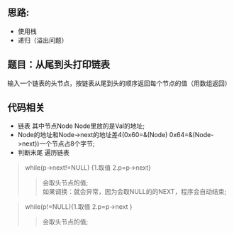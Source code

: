 ## 思路:  
* 使用栈 
* 递归（溢出问题）

## 题目：从尾到头打印链表  
输入一个链表的头节点，按链表从尾到头的顺序返回每个节点的值（用数组返回）

## 代码相关
* 链表 其中节点Node Node里放的是Val的地址;
* Node的地址和Node->next的地址差4(0x60=&(Node) 0x64=&(Node->next))一个节点占8个字节;
* 判断末尾 遍历链表
> while(p->next!=NULL)  {1.取值 2.p=p->next} 
>> 会取头节点的值;  
>> 如果调换：就会异常，因为会取NULL的的NEXT，程序会自动结束;   
    
> while(p!=NULL){1.取值 2.p=p->next  }  
>> 会取头节点的值;

